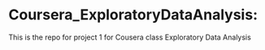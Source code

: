 # Coursera_ExploratoryDataAnalysis:
This is the repo for project 1 for Cousera class Exploratory Data Analysis

